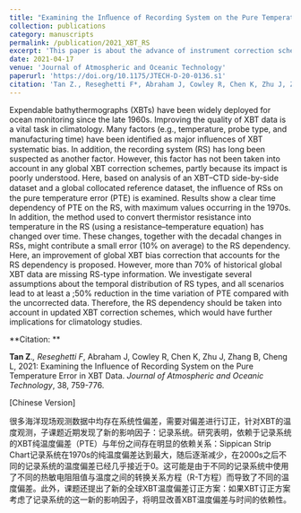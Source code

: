 ```yaml
---
title: "Examining the Inﬂuence of Recording System on the Pure Temperature Error in XBT Data"
collection: publications
category: manuscripts
permalink: /publication/2021_XBT_RS
excerpt: 'This paper is about the advance of instrument correction scheme of XBT data'
date: 2021-04-17
venue: 'Journal of Atmospheric and Oceanic Technology'
paperurl: 'https://doi.org/10.1175/JTECH-D-20-0136.s1'
citation: 'Tan Z., Reseghetti F*, Abraham J, Cowley R, Chen K, Zhu J, Zhang B, Cheng L, 2021: Examining the Influence of Recording System on the Pure Temperature Error in XBT Data. Journal of Atmospheric and Oceanic Technology, 38, 759-776.'
---
```


Expendable bathythermographs (XBTs) have been widely deployed for ocean monitoring since the late 1960s. Improving the quality of XBT data is a vital task in climatology. Many factors (e.g., temperature, probe type, and manufacturing time) have been identiﬁed as major inﬂuences of XBT systematic bias. In addition, the recording system (RS) has long been suspected as another factor. However, this factor has not been taken into account in any global XBT correction schemes, partly because its impact is poorly understood. Here, based on analysis of an XBT–CTD side-by-side dataset and a global collocated reference dataset, the inﬂuence of RSs on the pure temperature error (PTE) is examined. Results show a clear time dependency of PTE on the RS, with maximum values occurring in the 1970s. In addition, the method used to convert thermistor resistance into temperature in the RS (using a resistance–temperature equation) has changed over time. These changes, together with the decadal changes in RSs, might contribute a small error (10% on average) to the RS dependency. Here, an improvement of global XBT bias correction that accounts for the RS dependency is proposed. However, more than 70% of historical global XBT data are missing RS-type information. We investigate several assumptions about the temporal distribution of RS types, and all scenarios lead to at least a ;50% reduction in the time variation of PTE compared with the uncorrected data. Therefore, the RS dependency should be taken into account in updated XBT correction schemes, which would have further implications for climatology studies.



**Citation: **

**Tan Z**.*, Reseghetti F*, Abraham J, Cowley R, Chen K, Zhu J, Zhang B, Cheng L, 2021: Examining the Influence of Recording System on the Pure Temperature Error in XBT Data. *Journal of Atmospheric and Oceanic Technology*, 38, 759-776. 



[Chinese Version]

很多海洋现场观测数据中均存在系统性偏差，需要对偏差进行订正，针对XBT的温度观测，子课题近期发现了新的影响因子：记录系统。研究表明，依赖于记录系统的XBT纯温度偏差（PTE）与年份之间存在明显的依赖关系：Sippican Strip Chart记录系统在1970s的纯温度偏差达到最大，随后逐渐减少，在2000s之后不同的记录系统的温度偏差已经几乎接近于0。这可能是由于不同的记录系统中使用了不同的热敏电阻阻值与温度之间的转换关系方程（R-T方程）而导致了不同的温度偏差。此外，课题还提出了新的全球XBT温度偏差订正方案：如果XBT订正方案考虑了记录系统的这一新的影响因子，将明显改善XBT温度偏差与时间的依赖性。
